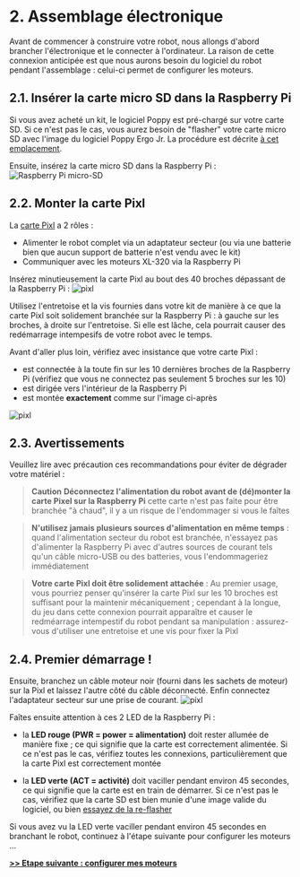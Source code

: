 # 2. Assemblage électronique

Avant de commencer à construire votre robot, nous allongs d'abord brancher l'électronique et le connecter à l'ordinateur. La raison de cette connexion anticipée est que nous aurons besoin du logiciel du robot pendant l'assemblage : celui-ci permet de configurer les moteurs.

## 2.1. Insérer la carte micro SD dans la Raspberry Pi

Si vous avez acheté un kit, le logiciel Poppy est pré-chargé sur votre carte SD. Si ce n'est pas le cas, vous aurez besoin de "flasher" votre carte micro SD avec l'image du logiciel Poppy Ergo Jr. La procédure est décrite [à cet emplacement](../../installation/burn-an-image-file.md).

Ensuite, insérez la carte micro SD dans la Raspberry Pi :
![Raspberry Pi micro-SD](img/electronic/rpi-sd.jpg)

## 2.2. Monter la carte Pixl

La [carte Pixl](http://www.generationrobots.com/en/402420-carte-pixl.html) a 2 rôles :
* Alimenter le robot complet via un adaptateur secteur (ou via une batterie bien que aucun support de batterie n'est vendu avec le kit)
* Communiquer avec les moteurs XL-320 via la Raspberry Pi

Insérez minutieusement la carte Pixl au bout des 40 broches dépassant de la Raspberry Pi :
![pixl](img/electronic/pixl-step_1-2.jpg)

Utilisez l'entretoise et la vis fournies dans votre kit de manière à ce que la carte Pixl soit solidement branchée sur la Raspberry Pi : à gauche sur les broches, à droite sur l'entretoise. Si elle est lâche, cela pourrait causer des redémarrage intempesifs de votre robot avec le temps.

Avant d'aller plus loin, vérifiez avec insistance que votre carte Pixl :
* est connectée à la toute fin sur les 10 dernières broches de la Raspberry Pi (vérifiez que vous ne connectez pas seulement 5 broches sur les 10)
* est dirigée vers l'intérieur de la Raspberry Pi
* est montée **exactement** comme sur l'image ci-après

![pixl](https://raw.githubusercontent.com/poppy-project/pixl/master/images/rpi_pixl.jpg)


## 2.3. Avertissements

Veuillez lire avec précaution ces recommandations pour éviter de dégrader votre matériel :

> **Caution**  **Déconnectez l'alimentation du robot avant de (dé)monter la carte Pixel sur la Raspberry Pi** cette carte n'est pas faite pour être branchée "à chaud", il y a un risque de l'endommager si vous le faîtes

> **N'utilisez jamais plusieurs sources d'alimentation en même temps** : quand l'alimentation secteur du robot est branchée, n'essayez pas d'alimenter la Raspberry Pi avec d'autres sources de courant tels qu'un câble micro-USB ou des batteries, vous l'endommageriez immédiatement

> **Votre carte Pixl doit être solidement attachée** : Au premier usage, vous pourriez penser qu'insérer la carte Pixl sur les 10 broches est suffisant pour la maintenir mécaniquement ; cependant à la longue, du jeu dans cette connexion pourrait apparaître et causer le redméarrage intempestif du robot pendant sa manipulation : assurez-vous d'utiliser une entretoise et une vis pour fixer la Pixl

## 2.4. Premier démarrage !

Ensuite, branchez un câble moteur noir (fourni dans les sachets de moteur) sur la Pixl et laissez l'autre côté du câble déconnecté. Enfin connectez l'adaptateur secteur sur une prise de courant.
![pixl](img/electronic/pixl-step_3-4-5.jpg)

Faîtes ensuite attention à ces 2 LED de la Raspberry Pi :
* la **LED rouge (PWR = power = alimentation)** doit rester allumée de manière fixe ; ce qui signifie que la carte est correctement alimentée. Si ce n'est pas le cas, vérifiez toutes les connexions, particulièrement que la carte Pixl est correctement montée
- la **LED verte (ACT = activité)** doit vaciller pendant environ 45 secondes, ce qui signifie que la carte est en train de démarrer. Si ce n'est pas le cas, vérifiez que la carte SD est bien munie d'une image valide du logiciel, ou bien [essayez de la re-flasher](../../installation/burn-an-image-file.md)

Si vous avez vu la LED verte vaciller pendant environ 45 secondes en branchant le robot, continuez à l'étape suivante pour configurer les moteurs ...

[**>> Etape suivante : configurer mes moteurs**](motor-configuration.md)